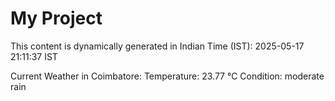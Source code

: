# My Project

This content is dynamically generated in Indian Time (IST): 2025-05-17 21:11:37 IST


Current Weather in Coimbatore:
Temperature: 23.77 °C
Condition: moderate rain
